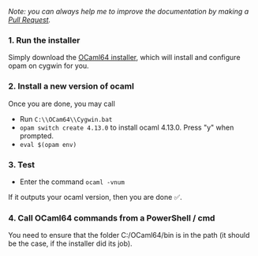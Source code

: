 <i>

Note: you can always help me to improve the documentation by making a [Pull Request](https://github.com/QuentinRa/intellij-ocaml/docs).

</i>

### 1. Run the installer

Simply download the [OCaml64 installer](https://fdopen.github.io/opam-repository-mingw/installation/), which will install and configure opam on cygwin for you.

### 2. Install a new version of ocaml

Once you are done, you may call

* Run `C:\\OCam64\\Cygwin.bat`
* `opam switch create 4.13.0` to install ocaml 4.13.0. Press "y" when prompted.
* `eval $(opam env)`

### 3. Test

* Enter the command `ocaml -vnum`

If it outputs your ocaml version, then you are done ✅.

### 4. Call OCaml64 commands from a PowerShell / cmd

You need to ensure that the folder C:/OCaml64/bin is in the path (it should be the case, if the installer did its job).